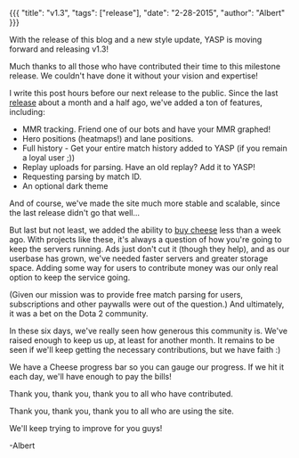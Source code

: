 {{{
  "title": "v1.3",
  "tags": ["release"],
  "date": "2-28-2015",
  "author": "Albert"
}}}

With the release of this blog and a new style update, YASP is moving forward and releasing v1.3!

Much thanks to all those who have contributed their time to this milestone release. We couldn't have
done it without your vision and expertise!

I write this post hours before our next release to the public. Since the last [release](http://redd.it/2sp595)
about a month and a half ago, we've added a ton of features, including:

* MMR tracking. Friend one of our bots and have your MMR graphed!
* Hero positions (heatmaps!) and lane positions.
* Full history - Get your entire match history added to YASP (if you remain a loyal user ;))
* Replay uploads for parsing. Have an old replay? Add it to YASP!
* Requesting parsing by match ID.
* An optional dark theme

And of course, we've made the site much more stable and scalable, since the last release didn't go that well...

But last but not least, we added the ability to [buy cheese](//yasp.co/carry) less than a week ago.
With projects like these, it's always a question of how you're going to keep the servers running.
Ads just don't cut it (though they help), and as our userbase has grown, we've needed faster servers 
and greater storage space. Adding some way for users to contribute money was our only real option to
keep the service going.

(Given our mission was to provide free match parsing for users, subscriptions and other paywalls were
out of the question.) And ultimately, it was a bet on the Dota 2 community.

In these six days, we've really seen how generous this community is. We've raised enough to keep us up,
at least for another month. It remains to be seen if we'll keep getting the necessary
contributions, but we have faith :)

We have a Cheese progress bar so you can gauge our progress. If we hit it each day, we'll
have enough to pay the bills!

<script src="https://gist.github.com/albertcui/a3daf8eca79775190328.js"></script>

Thank you, thank you, thank you to all who have contributed.

Thank you, thank you, thank you to all who are using the site.

We'll keep trying to improve for you guys!

-Albert